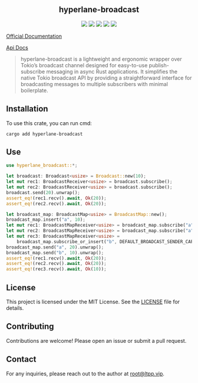 <center>

## hyperlane-broadcast

[![](https://img.shields.io/crates/v/hyperlane-broadcast.svg)](https://crates.io/crates/hyperlane-broadcast)
[![](https://img.shields.io/crates/d/hyperlane-broadcast.svg)](https://img.shields.io/crates/d/hyperlane-broadcast.svg)
[![](https://docs.rs/hyperlane-broadcast/badge.svg)](https://docs.rs/hyperlane-broadcast)
[![](https://github.com/eastspire/hyperlane-broadcast/workflows/Rust/badge.svg)](https://github.com/eastspire/hyperlane-broadcast/actions?query=workflow:Rust)
[![](https://img.shields.io/crates/l/hyperlane_broadcast.svg)](./LICENSE)

</center>

[Official Documentation](https://docs.ltpp.vip/hyperlane-broadcast/)

[Api Docs](https://docs.rs/hyperlane-broadcast/latest/hyperlane_broadcast/)

> hyperlane-broadcast is a lightweight and ergonomic wrapper over Tokio’s broadcast channel designed for easy-to-use publish-subscribe messaging in async Rust applications. It simplifies the native Tokio broadcast API by providing a straightforward interface for broadcasting messages to multiple subscribers with minimal boilerplate.

## Installation

To use this crate, you can run cmd:

```shell
cargo add hyperlane-broadcast
```

## Use

```rust
use hyperlane_broadcast::*;

let broadcast: Broadcast<usize> = Broadcast::new(10);
let mut rec1: BroadcastReceiver<usize> = broadcast.subscribe();
let mut rec2: BroadcastReceiver<usize> = broadcast.subscribe();
broadcast.send(20).unwrap();
assert_eq!(rec1.recv().await, Ok(20));
assert_eq!(rec2.recv().await, Ok(20));

let broadcast_map: BroadcastMap<usize> = BroadcastMap::new();
broadcast_map.insert("a", 10);
let mut rec1: BroadcastMapReceiver<usize> = broadcast_map.subscribe("a").unwrap();
let mut rec2: BroadcastMapReceiver<usize> = broadcast_map.subscribe("a").unwrap();
let mut rec3: BroadcastMapReceiver<usize> =
    broadcast_map.subscribe_or_insert("b", DEFAULT_BROADCAST_SENDER_CAPACITY);
broadcast_map.send("a", 20).unwrap();
broadcast_map.send("b", 10).unwrap();
assert_eq!(rec1.recv().await, Ok(20));
assert_eq!(rec2.recv().await, Ok(20));
assert_eq!(rec3.recv().await, Ok(10));
```

## License

This project is licensed under the MIT License. See the [LICENSE](LICENSE) file for details.

## Contributing

Contributions are welcome! Please open an issue or submit a pull request.

## Contact

For any inquiries, please reach out to the author at [root@ltpp.vip](mailto:root@ltpp.vip).

